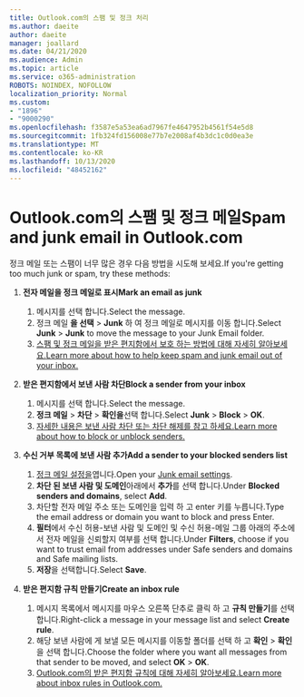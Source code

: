 ```yaml
---
title: Outlook.com의 스팸 및 정크 처리
ms.author: daeite
author: daeite
manager: joallard
ms.date: 04/21/2020
ms.audience: Admin
ms.topic: article
ms.service: o365-administration
ROBOTS: NOINDEX, NOFOLLOW
localization_priority: Normal
ms.custom:
- "1896"
- "9000290"
ms.openlocfilehash: f3587e5a53ea6ad7967fe4647952b4561f54e5d8
ms.sourcegitcommit: 1fb324fd156008e77b7e2008af4b3dc1c0d0ea3e
ms.translationtype: MT
ms.contentlocale: ko-KR
ms.lasthandoff: 10/13/2020
ms.locfileid: "48452162"
---
```

# <a name="spam-and-junk-email-in-outlookcom"></a><span data-ttu-id="96a5b-102">Outlook.com의 스팸 및 정크 메일</span><span class="sxs-lookup"><span data-stu-id="96a5b-102">Spam and junk email in Outlook.com</span></span>

<span data-ttu-id="96a5b-103">정크 메일 또는 스팸이 너무 많은 경우 다음 방법을 시도해 보세요.</span><span class="sxs-lookup"><span data-stu-id="96a5b-103">If you're getting too much junk or spam, try these methods:</span></span>

1. <span data-ttu-id="96a5b-104">**전자 메일을 정크 메일로 표시**</span><span class="sxs-lookup"><span data-stu-id="96a5b-104">**Mark an email as junk**</span></span>
    1. <span data-ttu-id="96a5b-105">메시지를 선택 합니다.</span><span class="sxs-lookup"><span data-stu-id="96a5b-105">Select the message.</span></span>
    1. <span data-ttu-id="96a5b-106">정크 메일 **을 선택**  >  **Junk** 하 여 정크 메일로 메시지를 이동 합니다.</span><span class="sxs-lookup"><span data-stu-id="96a5b-106">Select **Junk** > **Junk** to move the message to your Junk Email folder.</span></span>
    1. [<span data-ttu-id="96a5b-107">스팸 및 정크 메일을 받은 편지함에서 보호 하는 방법에 대해 자세히 알아보세요.</span><span class="sxs-lookup"><span data-stu-id="96a5b-107">Learn more about how to help keep spam and junk email out of your inbox.</span></span>](https://support.office.com/article/a3ece97b-82f8-4a5e-9ac3-e92fa6427ae4?wt.mc_id=Office_Outlook_com_Alchemy)

1. <span data-ttu-id="96a5b-108">**받은 편지함에서 보낸 사람 차단**</span><span class="sxs-lookup"><span data-stu-id="96a5b-108">**Block a sender from your inbox**</span></span>
    1. <span data-ttu-id="96a5b-109">메시지를 선택 합니다.</span><span class="sxs-lookup"><span data-stu-id="96a5b-109">Select the message.</span></span>
    1. <span data-ttu-id="96a5b-110">**정크 메일**  >  **차단**  >  **확인을**선택 합니다.</span><span class="sxs-lookup"><span data-stu-id="96a5b-110">Select **Junk** > **Block** > **OK**.</span></span>
    1. [<span data-ttu-id="96a5b-111">자세한 내용은 보낸 사람 차단 또는 차단 해제를 참고 하세요.</span><span class="sxs-lookup"><span data-stu-id="96a5b-111">Learn more about how to block or unblock senders.</span></span>](https://support.office.com/article/afba1c94-77bb-4f50-8b85-057cf52f4d5e?wt.mc_id=Office_Outlook_com_Alchemy)

1. <span data-ttu-id="96a5b-112">**수신 거부 목록에 보낸 사람 추가**</span><span class="sxs-lookup"><span data-stu-id="96a5b-112">**Add a sender to your blocked senders list**</span></span>
    1. <span data-ttu-id="96a5b-113">[정크 메일 설정을](https://outlook.live.com/mail/options/mail/junkEmail/blockedSendersAndDomainsV2)엽니다.</span><span class="sxs-lookup"><span data-stu-id="96a5b-113">Open your [Junk email settings](https://outlook.live.com/mail/options/mail/junkEmail/blockedSendersAndDomainsV2).</span></span>
    1. <span data-ttu-id="96a5b-114">**차단 된 보낸 사람 및 도메인**아래에서 **추가**를 선택 합니다.</span><span class="sxs-lookup"><span data-stu-id="96a5b-114">Under **Blocked senders and domains**, select **Add**.</span></span>
    1. <span data-ttu-id="96a5b-115">차단할 전자 메일 주소 또는 도메인을 입력 하 고 enter 키를 누릅니다.</span><span class="sxs-lookup"><span data-stu-id="96a5b-115">Type the email address or domain you want to block and press Enter.</span></span>
    1. <span data-ttu-id="96a5b-116">**필터**에서 수신 허용-보낸 사람 및 도메인 및 수신 허용-메일 그룹 아래의 주소에서 전자 메일을 신뢰할지 여부를 선택 합니다.</span><span class="sxs-lookup"><span data-stu-id="96a5b-116">Under **Filters**, choose if you want to trust email from addresses under Safe senders and domains and Safe mailing lists.</span></span>
    1. <span data-ttu-id="96a5b-117">**저장**을 선택합니다.</span><span class="sxs-lookup"><span data-stu-id="96a5b-117">Select **Save**.</span></span>

1. <span data-ttu-id="96a5b-118">**받은 편지함 규칙 만들기**</span><span class="sxs-lookup"><span data-stu-id="96a5b-118">**Create an inbox rule**</span></span>
    1. <span data-ttu-id="96a5b-119">메시지 목록에서 메시지를 마우스 오른쪽 단추로 클릭 하 고 **규칙 만들기**를 선택 합니다.</span><span class="sxs-lookup"><span data-stu-id="96a5b-119">Right-click a message in your message list and select **Create rule**.</span></span>
    1. <span data-ttu-id="96a5b-120">해당 보낸 사람에 게 보낼 모든 메시지를 이동할 폴더를 선택 하 고 **확인**  >  **확인**을 선택 합니다.</span><span class="sxs-lookup"><span data-stu-id="96a5b-120">Choose the folder where you want all messages from that sender to be moved, and select **OK** > **OK**.</span></span>
    1. [<span data-ttu-id="96a5b-121">Outlook.com의 받은 편지함 규칙에 대해 자세히 알아보세요.</span><span class="sxs-lookup"><span data-stu-id="96a5b-121">Learn more about inbox rules in Outlook.com.</span></span>](https://support.office.com/article/4b094371-a5d7-49bd-8b1b-4e4896a7cc5d?wt.mc_id=Office_Outlook_com_Alchemy)
